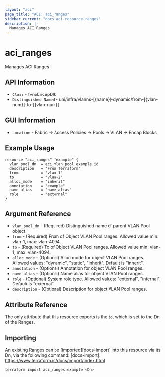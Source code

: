 ```yaml
---
layout: "aci"
page_title: "ACI: aci_ranges"
sidebar_current: "docs-aci-resource-ranges"
description: |-
  Manages ACI Ranges
---
```


# aci_ranges #

Manages ACI Ranges

## API Information ##

* `Class` - fvnsEncapBlk
* `Distinguished Named` - uni/infra/vlanns-[{name}]-dynamic/from-[{vlan-num}]-to-[{vlan-num}]

## GUI Information ##

* `Location` - Fabric -> Access Policies -> Pools -> VLAN -> Encap Blocks

## Example Usage ##

```hcl
resource "aci_ranges" "example" {
  vlan_pool_dn  = aci_vlan_pool.example.id
  description   = "From Terraform"
  from          = "vlan-1"
  to            = "vlan-2"
  alloc_mode    = "inherit"
  annotation    = "example"
  name_alias    = "name_alias"
  role          = "external"
}
```

## Argument Reference ##

* `vlan_pool_dn` - (Required) Distinguished name of parent VLAN Pool object.
* `from` - (Required) From of Object VLAN Pool ranges. Allowed value min: vlan-1, max: vlan-4094.
* `to` - (Required) To of Object VLAN Pool ranges. Allowed value min: vlan-1, max: vlan-4094.
* `alloc_mode` - (Optional) Alloc mode for object VLAN Pool ranges.  Allowed values: "dynamic", "static", "inherit". Default is "inherit".
* `annotation` - (Optional) Annotation for object VLAN Pool ranges.
* `name_alias` - (Optional) Name alias for object VLAN Pool ranges.
* `role` - (Optional) System role type.  Allowed values: "external", "internal".  Default is "external".
* `description` - (Optional) Description for object VLAN Pool ranges.

## Attribute Reference ##

The only attribute that this resource exports is the `id`, which is set to the
Dn of the Ranges.

## Importing ##

An existing Ranges can be [imported][docs-import] into this resource via its Dn, via the following command:
[docs-import]: <https://www.terraform.io/docs/import/index.html>

```bash
terraform import aci_ranges.example <Dn>
```
